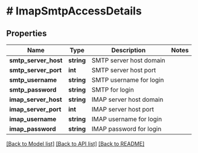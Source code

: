 # # ImapSmtpAccessDetails

## Properties

Name | Type | Description | Notes
------------ | ------------- | ------------- | -------------
**smtp_server_host** | **string** | SMTP server host domain | 
**smtp_server_port** | **int** | SMTP server host port | 
**smtp_username** | **string** | SMTP username for login | 
**smtp_password** | **string** | SMTP  for login | 
**imap_server_host** | **string** | IMAP server host domain | 
**imap_server_port** | **int** | IMAP server host port | 
**imap_username** | **string** | IMAP username for login | 
**imap_password** | **string** | IMAP password for login | 

[[Back to Model list]](../../README#documentation-for-models) [[Back to API list]](../../README#documentation-for-api-endpoints) [[Back to README]](../../README)


